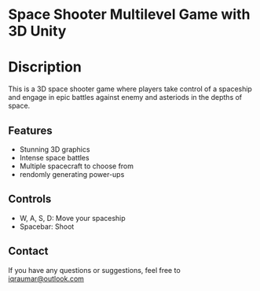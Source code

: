 # Space Shooter Multilevel Game with 3D Unity

# Discription
This is a 3D space shooter game where players take control of a spaceship and engage in epic battles against enemy and asteriods in the depths of space. 

## Features
- Stunning 3D graphics
- Intense space battles
- Multiple spacecraft to choose from
- rendomly generating power-ups


## Controls
- W, A, S, D: Move your spaceship
- Spacebar: Shoot


## Contact
If you have any questions or suggestions, feel free to  iqraumar@outlook.com

